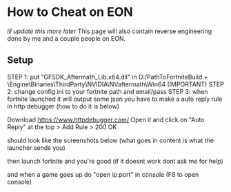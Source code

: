 # How to Cheat on EON
*ill update this more later*
This page will also contain reverse engineering done by me and a couple people on EON.

## Setup
STEP 1: put "GFSDK_Aftermath_Lib.x64.dll" in D:/PathToFortniteBuild + \Engine\Binaries\ThirdParty\NVIDIA\NVaftermath\Win64 (IMPORTANT)
STEP 2: change config.ini to your fortnite path and email/pass
STEP 3: when fortnite launched it will output some json you have to make a auto reply rule in http debugger (how to do it is below)

Download https://www.httpdebugger.com/
Open it and click on "Auto Reply" at the top > Add Rule > 200 OK

should look like the screenshots below (what goes in content is what the launcher sends you)

then launch fortnite and you're good (if it doesnt work dont ask me for help)

and when a game goes up do "open ip:port" in console (F8 to open console)

